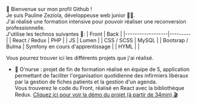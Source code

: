 👋 Bienvenue sur mon profil Github ! <br>
Je suis Pauline Zeziola, développeuse web junior :woman_technologist:. <br>
J'ai réalisé une formation intensive pour pouvoir réaliser une reconversion professionnelle. <br>
J'utilise les technos suivantes 👀: 
| Front            | Back    | 
|------------------|---------|
| React / Redux    | PHP     | 
| JS               | Lumen   |
| CSS / SCSS       | MySQL   |
| Bootsrap / Bulma | Symfony en cours d'apprentissage |
| HYML             |     |

Vous pourrez trouver ici les différents projets que j'ai réalisé. 

- :syringe: O'nurse : projet de fin de formation réalisé en équipe de 5, application permettant de faciliter 
  l'organisation quotidienne des infirmiers libéraux par la gestion de fiches patients et la gestion d'un agenda. <br>
  Vous trouverez le code du Front, réalisé en React avec la bibliothèque Redux.
  [Cliquez ici pour voir la démo du projet (à partir de 34min) :clapper:](https://www.youtube.com/watch?v=vfZ4V3Wco-Y&t=2052s)
